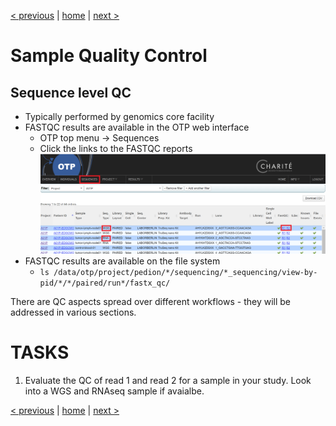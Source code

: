 [< previous](analysis-structure.md)  |  [home](README.md)  |  [next >](workflows.md) 

# Sample Quality Control

## Sequence level QC
- Typically performed by genomics core facility
- FASTQC results are available in the OTP web interface
    - OTP top menu -> Sequences
    - Click the links to the FASTQC reports
    ![](otp-seq.png)
- FASTQC results are available on the file system
     - `ls /data/otp/project/pedion/*/sequencing/*_sequencing/view-by-pid/*/*/paired/run*/fastx_qc/`
     
There are QC aspects spread over different workflows - they will be addressed in various sections.
    
# TASKS

1. Evaluate the QC of read 1 and read 2 for a sample in your study. Look into a WGS and RNAseq sample if avaialbe.

[< previous](analysis-structure.md)  |  [home](README.md)  |  [next >](workflows.md) 
